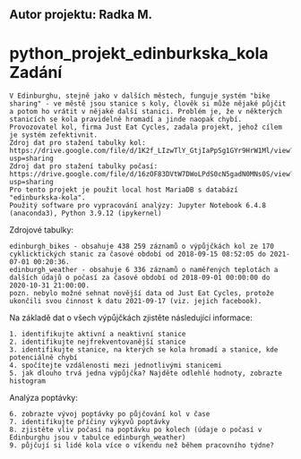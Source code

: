 ## Autor projektu: Radka M. ##

# python_projekt_edinburkska_kola Zadání

    V Edinburghu, stejně jako v dalších městech, funguje systém "bike sharing" - ve městě jsou stanice s koly, člověk si může nějaké půjčit
    a potom ho vrátit v nějaké další stanici. Problém je, že v některých stanicích se kola pravidelně hromadí a jinde naopak chybí. 
    Provozovatel kol, firma Just Eat Cycles, zadala projekt, jehož cílem je systém zefektivnit.
    Zdroj dat pro stažení tabulky kol: https://drive.google.com/file/d/1K2f_LIzwTlY_GtjIaPpSg1GYr9HrW1Ml/view?usp=sharing
    Zdroj dat pro stažení tabulky počasí: https://drive.google.com/file/d/16zOF83DVtW7DWoLPdS0cN5gadN0MNs0S/view?usp=sharing
    Pro tento projekt je použit local host MariaDB s databází "edinburkska-kola".
    Použitý software pro vypracování analýzy: Jupyter Notebook 6.4.8 (anaconda3), Python 3.9.12 (ipykernel)

Zdrojové tabulky:

    edinburgh_bikes - obsahuje 438 259 záznamů o výpůjčkách kol ze 170 cyklicktických stanic za časové období od 2018-09-15 08:52:05 do 2021-07-01 00:20:36.
    edinburgh_weather - obsahuje 6 336 záznamů o naměřených teplotách a dalších údajů o počasí za časové období od 2018-09-01 00:00:00 do 2020-10-31 21:00:00.
    pozn. nebylo možné sehnat novější data od Just Eat Cycles, protože ukončili svou činnost k datu 2021-09-17 (viz. jejich facebook).
    
Na základě dat o všech výpůjčkách zjistěte následující informace:

    1. identifikujte aktivní a neaktivní stanice
    2. identifikujte nejfrekventovanější stanice
    3. identifikujte stanice, na kterých se kola hromadí a stanice, kde potenciálně chybí
    4. spočítejte vzdálenosti mezi jednotlivými stanicemi
    5. jak dlouho trvá jedna výpůjčka? Najděte odlehlé hodnoty, zobrazte histogram

Analýza poptávky:

    6. zobrazte vývoj poptávky po půjčování kol v čase
    7. identifikujte příčiny výkyvů poptávky
    8. zjistěte vliv počasí na poptávku po kolech (údaje o počasí v Edinburghu jsou v tabulce edinburgh_weather)
    9. půjčují si lidé kola více o víkendu než během pracovního týdne?
